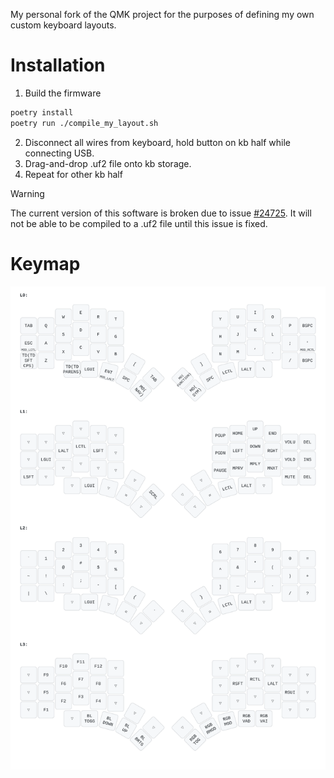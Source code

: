 My personal fork of the QMK project for the purposes of defining my own custom keyboard layouts.

# Installation
1. Build the firmware
```sh
poetry install
poetry run ./compile_my_layout.sh
```
2. Disconnect all wires from keyboard, hold button on kb half while connecting USB.
3. Drag-and-drop .uf2 file onto kb storage.
4. Repeat for other kb half

> [!WARNING]
> The current version of this software is broken due to issue [#24725](https://github.com/qmk/qmk_firmware/issues/24725). It will not be able to be compiled to a .uf2 file until this issue is fixed.

# Keymap

![My keymap](https://github.com/Cian-H/qmk_firmware/blob/master/keymap.svg)
